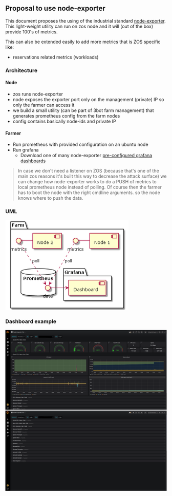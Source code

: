 ## Proposal to use node-exporter
This document proposes the using of the industrial standard [node-exporter](https://github.com/prometheus/node_exporter). This light-weight utility can run on zos node and it will (out of the box) provide 100's of metrics.

This can also be extended easily to add more metrics that is ZOS specific like:
- reservations related metrics (workloads)

### Architecture
#### Node
- zos runs node-exporter
 - node exposes the exporter port only on the management (private) IP so only the farmer can access it
- we build a small utility (can be part of 3bot farm management) that generates prometheus config from the farm nodes
 - config contains basically node-ids and private IP
#### Farmer
- Run prometheus with provided configuration on an ubuntu node
- Run grafana
  - Download one of many node-exporter [pre-configured grafana dashboards](https://grafana.com/grafana/dashboards/1860)

> In case we don't need a listener on ZOS (because that's one of the main zos reasons it's built this way to decrease the attack surface) we can change how node-exporter works to do a PUSH of metrics to local prometheus node instead of polling. Of course then the farmer has to boot the node with the right cmdline arguments. so the node knows where to push the data.

### UML
![uml](png/exporter.png)

### Dashboard example
![grafana-1](png/grafana-1.png)
![grafana-2](png/grafana-2.png)
